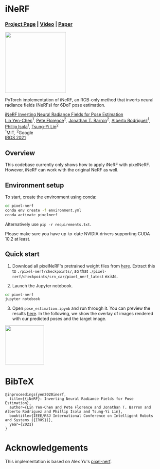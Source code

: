 # iNeRF

### [Project Page](https://yenchenlin.me/inerf/) | [Video](https://www.youtube.com/watch?v=eQuCZaQN0tI&feature=emb_logo) | [Paper](https://arxiv.org/pdf/2012.05877.pdf)

<img src="https://user-images.githubusercontent.com/7057863/161620132-2ce16dca-53f6-413d-97ab-fe6086f1661c.gif" height=200>

PyTorch implementation of iNeRF, an RGB-only method that inverts neural radiance fields (NeRFs) for 6DoF pose estimation.

[iNeRF Inverting Neural Radiance Fields for Pose Estimation](https://yenchenlin.me/inerf/)  
 [Lin Yen-Chen](https://yenchenlin.me/)<sup>1</sup>,
 [Pete Florence](http://www.peteflorence.com/)<sup>2</sup>,
 [Jonathan T. Barron](http://jonbarron.info/)<sup>2</sup>,
 [Alberto Rodriguez](https://meche.mit.edu/people/faculty/ALBERTOR@MIT.EDU)<sup>1</sup>,
 [Phillip Isola](http://web.mit.edu/phillipi/)<sup>1</sup>,
  [Tsung-Yi Lin](https://scholar.google.com/citations?user=_BPdgV0AAAAJ&hl=en)<sup>2</sup><br>
 <sup>1</sup>MIT, <sup>2</sup>Google
 <br>
 [IROS 2021](https://www.iros2021.org/)

## Overview

This codebase currently only shows how to apply iNeRF with pixelNeRF. However, iNeRF can work with the original NeRF as well.

## Environment setup

To start, create the environment using conda:
```sh
cd pixel-nerf
conda env create -f environment.yml
conda activate pixelnerf
```

Alternatively use `pip -r requirements.txt`.

Please make sure you have up-to-date NVIDIA drivers supporting CUDA 10.2 at least.

## Quick start

1. Download all pixelNeRF's pretrained weight files from [here](https://drive.google.com/file/d/1UO_rL201guN6euoWkCOn-XpqR2e8o6ju/view?usp=sharing).
Extract this to `./pixel-nerf/checkpoints/`, so that `./pixel-nerf/checkpoints/srn_car/pixel_nerf_latest` exists.

2. Launch the Jupyter notebook.
```sh
cd pixel-nerf
jupyter notebook
```

3. Open `pose_estimation.ipynb` and run through it. You can preview the results [here](https://github.com/yenchenlin/iNeRF-public/blob/master/pixel-nerf/pose_estimation.ipynb). In the following, we show the overlay of images rendered with our predicted poses and the target image.

<img src="https://user-images.githubusercontent.com/7057863/161636178-c4f36310-eb62-44fc-abad-7d90b0637de6.gif" width=128>


# BibTeX

```
@inproceedings{yen2020inerf,
  title={{iNeRF}: Inverting Neural Radiance Fields for Pose Estimation},
  author={Lin Yen-Chen and Pete Florence and Jonathan T. Barron and Alberto Rodriguez and Phillip Isola and Tsung-Yi Lin},
  booktitle={IEEE/RSJ International Conference on Intelligent Robots and Systems ({IROS})},
  year={2021}
}
```

# Acknowledgements

This implementation is based on Alex Yu's [pixel-nerf](https://github.com/sxyu/pixel-nerf).
